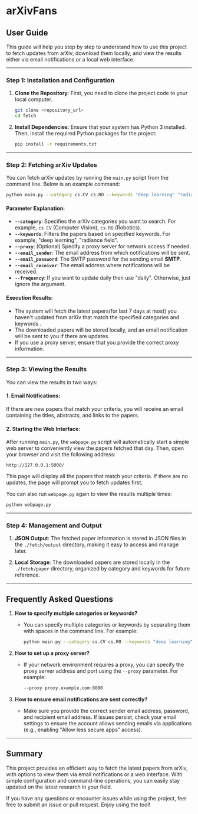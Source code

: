 # arXivFans

## User Guide

This guide will help you step by step to understand how to use this project to fetch updates from arXiv, download them locally, and view the results either via email notifications or a local web interface.

---

### Step 1: Installation and Configuration

1. **Clone the Repository**:
   First, you need to clone the project code to your local computer.
   ```bash
   git clone <repository_url>
   cd fetch
   ```

2. **Install Dependencies**:
   Ensure that your system has Python 3 installed. Then, install the required Python packages for the project:
   ```bash
   pip install -r requirements.txt
   ```

---

### Step 2: Fetching arXiv Updates

You can fetch arXiv updates by running the `main.py` script from the command line. Below is an example command:

```bash
python main.py --category cs.CV cs.RO --keywords "deep learning" "radiance field" --proxy proxy.example.com:8080 --email_sender your_email@example.com --email_password your_password --email_receiver recipient@example.com --frequency daily
```

#### Parameter Explanation:

- **`--category`**: Specifies the arXiv categories you want to search. For example, `cs.CV` (Computer Vision), `cs.RO` (Robotics).
- **`--keywords`**: Filters the papers based on specified keywords. For example, "deep learning", "radiance field".
- **`--proxy`**: (Optional) Specify a proxy server for network access if needed.
- **`--email_sender`**: The email address from which notifications will be sent.
- **`--email_password`**: The SMTP password for the sending email **SMTP**.
- **`--email_receiver`**: The email address where notifications will be received.
- **`--frequency`**: If you want to update daily then use "daily". Otherwise, just ignore the argument.

#### Execution Results:

- The system will fetch the latest papers(for last 7 days at most) you haven't updated from arXiv that match the specified categories and keywords .
- The downloaded papers will be stored locally, and an email notification will be sent to you if there are updates.
- If you use a proxy server, ensure that you provide the correct proxy information.

---

### Step 3: Viewing the Results

You can view the results in two ways:

#### 1. **Email Notifications**:
   If there are new papers that match your criteria, you will receive an email containing the titles, abstracts, and links to the papers.

#### 2. **Starting the Web Interface**:
   After running `main.py`, the `webpage.py` script will automatically start a simple web server to conveniently view the papers fetched that day. 
   Then, open your browser and visit the following address:
   ```
   http://127.0.0.1:5000/
   ```
   This page will display all the papers that match your criteria. If there are no updates, the page will prompt you to fetch updates first.

   You can also run `webpage.py` again to view the results multiple times:
   ```bash
   python webpage.py
   ```

---

### Step 4: Management and Output

1. **JSON Output**:
   The fetched paper information is stored in JSON files in the `./fetch/output` directory, making it easy to access and manage later.

2. **Local Storage**:
   The downloaded papers are stored locally in the `./fetch/paper` directory, organized by category and keywords for future reference.

---

## Frequently Asked Questions

1. **How to specify multiple categories or keywords?**
   - You can specify multiple categories or keywords by separating them with spaces in the command line. For example:
     ```bash
     python main.py --category cs.CV cs.RO --keywords "deep learning" "radiance field"
     ```

2. **How to set up a proxy server?**
   - If your network environment requires a proxy, you can specify the proxy server address and port using the `--proxy` parameter. For example:
     ```bash
     --proxy proxy.example.com:8080
     ```

3. **How to ensure email notifications are sent correctly?**
   - Make sure you provide the correct sender email address, password, and recipient email address. If issues persist, check your email settings to ensure the account allows sending emails via applications (e.g., enabling "Allow less secure apps" access).

---

## Summary

This project provides an efficient way to fetch the latest papers from arXiv, with options to view them via email notifications or a web interface. With simple configuration and command-line operations, you can easily stay updated on the latest research in your field.

If you have any questions or encounter issues while using the project, feel free to submit an issue or pull request. Enjoy using the tool!
